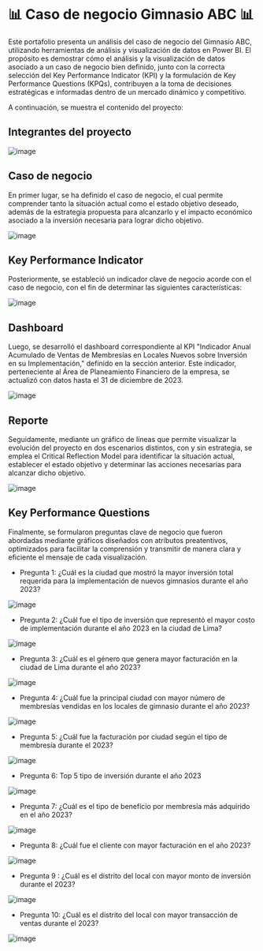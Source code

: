 # 📊 Caso de negocio Gimnasio ABC 📊
<p>
Este portafolio presenta un análisis del caso de negocio del Gimnasio ABC, utilizando herramientas de análisis y visualización de datos en Power BI. El propósito es demostrar cómo el análisis y la visualización de datos asociado a un caso de negocio bien definido, junto con la correcta selección del Key Performance Indicator (KPI) y la formulación de Key Performance Questions (KPQs), contribuyen a la toma de decisiones estratégicas e informadas dentro de un mercado dinámico y competitivo.

A continuación, se muestra el contenido del proyecto:
</p>

Integrantes del proyecto
-------------

![image](https://github.com/user-attachments/assets/2ab6b2f7-89ad-47ed-83ff-41cdeaecf2da)

Caso de negocio
-------------
En primer lugar, se ha definido el caso de negocio, el cual permite comprender tanto la situación actual como el estado objetivo deseado, además de la estrategia propuesta para alcanzarlo y el impacto económico asociado a la inversión necesaria para lograr dicho objetivo.

![image](https://github.com/user-attachments/assets/4a2dfe73-2538-41d4-9b6e-f3e3751ad218)

Key Performance Indicator
-------------
Posteriormente, se estableció un indicador clave de negocio acorde con el caso de negocio, con el fin de determinar las siguientes características:

![image](https://github.com/user-attachments/assets/050a8238-df7e-4802-b3b1-518dea233c42)

Dashboard
-------------
Luego, se desarrolló el dashboard correspondiente al KPI "Indicador Anual Acumulado de Ventas de Membresías en Locales Nuevos sobre Inversión en su Implementación," definido en la sección anterior. Este indicador, perteneciente al Área de Planeamiento Financiero de la empresa, se actualizó con datos hasta el 31 de diciembre de 2023.

![image](https://github.com/user-attachments/assets/b97f21b3-3ce4-4b9d-b7ef-5c6120a637cd)

Reporte
-------------
Seguidamente, mediante un gráfico de líneas que permite visualizar la evolución del proyecto en dos escenarios distintos, con y sin estrategia, se emplea el Critical Reflection Model para identificar la situación actual, establecer el estado objetivo y determinar las acciones necesarias para alcanzar dicho objetivo.

![image](https://github.com/user-attachments/assets/ed8be7ce-6282-4cf2-bd32-0aad374ca8b9)

Key Performance Questions
-------------
Finalmente, se formularon preguntas clave de negocio que fueron abordadas mediante gráficos diseñados con atributos preatentivos, optimizados para facilitar la comprensión y transmitir de manera clara y eficiente el mensaje de cada visualización.

- Pregunta 1: ¿Cuál es la ciudad que mostró la mayor inversión total requerida para la implementación de nuevos gimnasios durante el año 2023?
  
![image](https://github.com/user-attachments/assets/56fb7273-ce4c-405a-aa95-c616454ecc73)

- Pregunta 2: ¿Cuál fue el tipo de inversión que representó el mayor costo de implementación durante el año 2023 en la ciudad de Lima?
  
![image](https://github.com/user-attachments/assets/be550fb5-822a-4a0e-bbd0-f0da4a35da59)

- Pregunta 3: ¿Cuál es el género que genera mayor facturación en la ciudad de Lima durante el año 2023?
  
![image](https://github.com/user-attachments/assets/d89b374e-0038-478e-a74c-24b8ace35fda)

- Pregunta 4: ¿Cuál fue la principal ciudad con mayor número de membresías vendidas en los locales de gimnasio durante el año 2023?
  
![image](https://github.com/user-attachments/assets/b88d3edc-6eac-4ac9-9614-3af148bc04af)

- Pregunta 5: ¿Cuál fue la facturación por ciudad según el tipo de membresía durante el 2023?
  
![image](https://github.com/user-attachments/assets/257446f8-c513-463f-9104-8531804fe636)

- Pregunta 6: Top 5 tipo de inversión durante el año 2023
  
![image](https://github.com/user-attachments/assets/5457a16c-8a41-4dd6-9dac-944ffbfeb575)

- Pregunta 7: ¿Cuál es el tipo de beneficio por membresía más adquirido en el año 2023?
  
![image](https://github.com/user-attachments/assets/ce8f4c50-5ab3-4b70-a293-bfde65fa82c0)

- Pregunta 8: ¿Cuál fue el cliente con mayor facturación en el año 2023?
  
![image](https://github.com/user-attachments/assets/4734164c-76ea-427c-93b3-94a7d2dc0ee7)

- Pregunta 9 : ¿Cuál es el distrito del local con mayor monto de inversión durante el 2023?
  
![image](https://github.com/user-attachments/assets/c2f17c79-0578-48e9-b01a-0f5a3e237ef9)

- Pregunta 10: ¿Cuál es el distrito del local con mayor transacción de ventas durante el 2023?
  
![image](https://github.com/user-attachments/assets/982aef91-c626-4108-b357-e7de5a381069)
